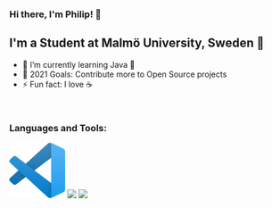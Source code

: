 ### Hi there, I'm Philip! 👋


## I'm a Student at Malmö University, Sweden :school:

- 🌱 I’m currently learning Java 🤣
- 🥅 2021 Goals: Contribute more to Open Source projects
- ⚡ Fun fact: I love :coffee: 

<br />

### Languages and Tools:

<p float="left">
  <img src="visual-studio-code.png" width="100" />
  <img src="java.png" width="100" /> 
  <img src="GitHub-Mark-Light-64px.png" width="100" />
</p>




